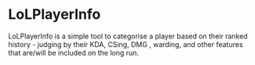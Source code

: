 # LoLPlayerInfo
LoLPlayerInfo is a simple tool to categorise a player based on their ranked history - judging by their KDA, CSing, DMG , warding, and other features that are/will be included on the long run.

